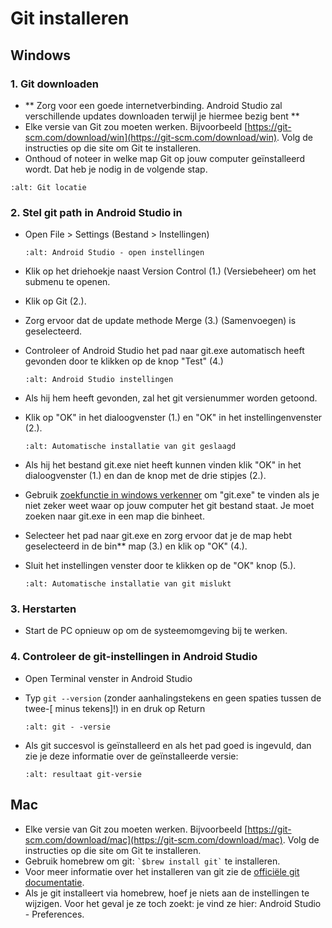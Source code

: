 # Git installeren

## Windows

### 1. Git downloaden

- \*\* Zorg voor een goede internetverbinding. Android Studio zal verschillende updates downloaden terwijl je hiermee bezig bent \*\*
- Elke versie van Git zou moeten werken. Bijvoorbeeld [https://git-scm.com/download/win](https://git-scm.com/download/win). Volg de instructies op die site om Git te installeren.
- Onthoud of noteer in welke map Git op jouw computer geïnstalleerd wordt. Dat heb je nodig in de volgende stap.

```{image} ../images/Update_GitPath.png
:alt: Git locatie
```

### 2. Stel git path in Android Studio in

- Open File > Settings (Bestand > Instellingen)

  ```{image} ../images/Update_GitSettings1.png
  :alt: Android Studio - open instellingen
  ```

- Klik op het driehoekje naast Version Control (1.) (Versiebeheer) om het submenu te openen.

- Klik op Git (2.).

- Zorg ervoor dat de update methode Merge (3.) (Samenvoegen) is geselecteerd.

- Controleer of Android Studio het pad naar git.exe automatisch heeft gevonden door te klikken op de knop "Test" (4.)

  ```{image} ../images/AndroidStudio361_09.png
  :alt: Android Studio instellingen
  ```

- Als hij hem heeft gevonden, zal het git versienummer worden getoond.

- Klik op "OK" in het dialoogvenster (1.) en "OK" in het instellingenvenster (2.).

  ```{image} ../images/AndroidStudio361_10.png
  :alt: Automatische installatie van git geslaagd
  ```

- Als hij het bestand git.exe niet heeft kunnen vinden klik "OK" in het dialoogvenster (1.) en dan de knop met de drie stipjes (2.).

- Gebruik [zoekfunctie in windows verkenner](https://www.tenforums.com/tutorials/94452-search-file-explorer-windows-10-a.html) om "git.exe" te vinden als je niet zeker weet waar op jouw computer het git bestand staat. Je moet zoeken naar git.exe in een map die binheet.

- Selecteer het pad naar git.exe en zorg ervoor dat je de map hebt geselecteerd in de bin\*\* map (3.) en klik op "OK" (4.).

- Sluit het instellingen venster door te klikken op de "OK" knop (5.).

  ```{image} ../images/AndroidStudio361_11.png
  :alt: Automatische installatie van git mislukt
  ```

### 3. Herstarten

- Start de PC opnieuw op om de systeemomgeving bij te werken.

### 4. Controleer de git-instellingen in Android Studio

- Open Terminal venster in Android Studio

- Typ `git --version` (zonder aanhalingstekens en geen spaties tussen de twee-\[ minus tekens\]!) in en druk op Return

  ```{image} ../images/AndroidStudio_gitversion1.png
  :alt: git - -versie
  ```

- Als git succesvol is geïnstalleerd en als het pad goed is ingevuld, dan zie je deze informatie over de geïnstalleerde versie:

  ```{image} ../images/AndroidStudio_gitversion2.png
  :alt: resultaat git-versie
  ```

## Mac

- Elke versie van Git zou moeten werken. Bijvoorbeeld [https://git-scm.com/download/mac](https://git-scm.com/download/mac). Volg de instructies op die site om Git te installeren.
- Gebruik homebrew om git: `` `$brew install git` `` te installeren.
- Voor meer informatie over het installeren van git zie de [officiële git documentatie](https://git-scm.com/book/en/v2/Getting-Started-Installing-Git).
- Als je git installeert via homebrew, hoef je niets aan de instellingen te wijzigen. Voor het geval je ze toch zoekt: je vind ze hier: Android Studio - Preferences.
